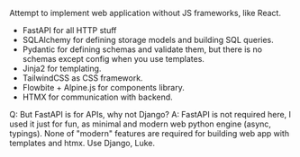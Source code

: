 Attempt to implement web application without JS frameworks, like React.

- FastAPI for all HTTP stuff
- SQLAlchemy for defining storage models and building SQL queries.
- Pydantic for defining schemas and validate them, but there is no schemas except config when you use templates.
- Jinja2 for templating.
- TailwindCSS as CSS framework.
- Flowbite + Alpine.js for components library.
- HTMX for communication with backend.

Q: But FastAPI is for APIs, why not Django?
A: FastAPI is not required here, I used it just for fun, as minimal and modern web python engine (async, typings). None of "modern" features are required for building web app with templates and htmx. Use Django, Luke.
